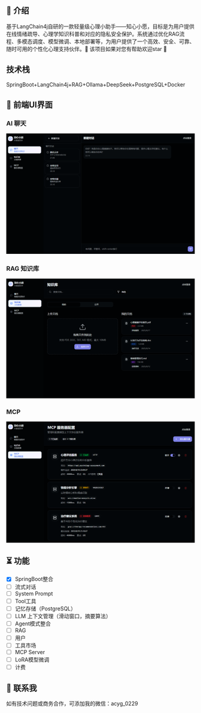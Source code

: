## 📖 介绍
基于LangChain4j自研的一款轻量级心理小助手——知心小愿，目标是为用户提供在线情绪疏导、心理学知识科普和对应的隐私安全保护。系统通过优化RAG流程、多模态调度、模型微调、本地部署等，为用户提供了一个高效、安全、可靠、随时可用的个性化心理支持伙伴。🌟 该项目如果对您有帮助欢迎star 🌟

## 技术栈
SpringBoot+LangChain4j+RAG+Ollama+DeepSeek+PostgreSQL+Docker
## 🐳 前端UI界面
### AI 聊天
![聊天](https://github.com/ACYG7054/HeartlyWish/blob/1998d37d08313b152db4c1638a865550caebc127/src/main/resources/picture/8750d05787a4328d025b0d45dcebb885.png)
### RAG 知识库
![知识库](https://github.com/ACYG7054/HeartlyWish/blob/1998d37d08313b152db4c1638a865550caebc127/src/main/resources/picture/94994c6cbb706006387167d5e495dfaa.png)
### MCP
![MCP](https://github.com/ACYG7054/HeartlyWish/blob/68e5f61d36f53093c743595488252d84806e1f8c/src/main/resources/picture/3d17d98abc207fb71cfdb9ee7a7ce945.png)

## ⏳ 功能
 - [x] SpringBoot整合
 - [ ] 流式对话
 - [ ] System Prompt
 - [ ] Tool工具
 - [ ] 记忆存储（PostgreSQL）
 - [ ] LLM 上下文管理（滑动窗口，摘要算法）
 - [ ] Agent模式整合
 - [ ] RAG
 - [ ] 用户
 - [ ] 工具市场
 - [ ] MCP Server
 - [ ] LoRA模型微调
 - [ ] 计费

## 📱 联系我
如有技术问题或商务合作，可添加我的微信：acyg_0229
